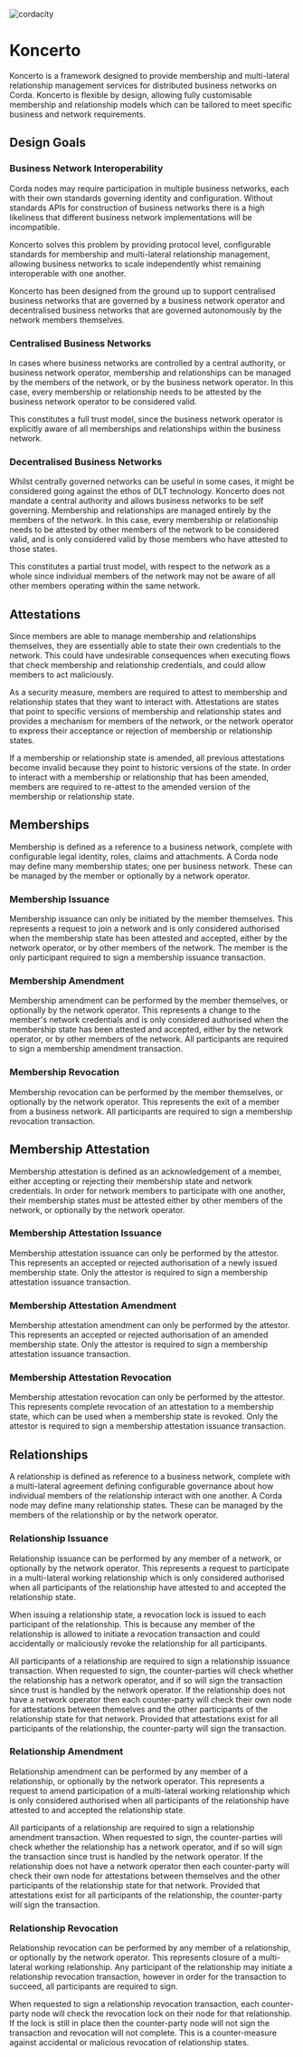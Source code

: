 ![cordacity](https://raw.githubusercontent.com/cordacity/cordacity.github.io/master/content/images/logo/cordacity.png)

# Koncerto

Koncerto is a framework designed to provide membership and multi-lateral relationship management services for distributed business networks on Corda. Koncerto is flexible by design, allowing fully customisable membership and relationship models which can be tailored to meet specific business and network requirements.

## Design Goals

### Business Network Interoperability

Corda nodes may require participation in multiple business networks, each with their own standards governing identity and configuration. Without standards APIs for construction of business networks there is a high likeliness that different business network implementations will be incompatible.

Koncerto solves this problem by providing protocol level, configurable standards for membership and multi-lateral relationship management, allowing business networks to scale independently whist remaining interoperable with one another.

Koncerto has been designed from the ground up to support centralised business networks that are governed by a business network operator and decentralised business networks that are governed  autonomously by the network members themselves.

### Centralised Business Networks

In cases where business networks are controlled by a central authority, or business network operator, membership and relationships can be managed by the members of the network, or by the business network operator. In this case, every membership or relationship needs to be attested by the business network operator to be considered valid.

This constitutes a full trust model, since the business network operator is explicitly aware of all memberships and relationships within the business network.

### Decentralised Business Networks

Whilst centrally governed networks can be useful in some cases, it might be considered going against the ethos of DLT technology. Koncerto does not mandate a central authority and allows business networks to be self governing. Membership and relationships are managed entirely by the members of the network. In this case, every membership or relationship needs to be attested by other members of the network to be considered valid, and is only considered valid by those members who have attested to those states.

This constitutes a partial trust model, with respect to the network as a whole since individual members of the network may not be aware of all other members operating within the same network.

## Attestations

Since members are able to manage membership and relationships themselves, they are essentially able to state their own credentials to the network. This  could have undesirable consequences when executing flows that check membership and relationship credentials, and could allow members to act maliciously.

As a security measure, members are required to attest to membership and relationship states that they want to interact with. Attestations are states that point to specific versions of membership and relationship states and provides a mechanism for members of the network, or the network operator to express their acceptance or rejection of membership or relationship states.

If a membership or relationship state is amended, all previous attestations become invalid because they point to historic versions of the state. In order to interact with a membership or relationship that has been amended, members are required to re-attest to the amended version of the membership or relationship state.

## Memberships

Membership is defined as a reference to a business network, complete with configurable legal identity, roles, claims and attachments. A Corda node may define many membership states; one per business network. These can be managed by the member or optionally by a network operator.

### Membership Issuance

Membership issuance can only be initiated by the member themselves. This represents a request to join a network and is only considered authorised when the membership state has been attested and accepted, either by the network operator, or by other members of the network. The member is the only participant required to sign a membership issuance transaction.

### Membership Amendment

Membership amendment can be performed by the member themselves, or optionally by the network operator. This represents a change to the member's network credentials and is only considered authorised when the membership state has been attested and accepted, either by the network operator, or by other members of the network. All participants are required to sign a membership amendment transaction.

### Membership Revocation

Membership revocation can be performed by the member themselves, or optionally by the network operator. This represents the exit of a member from a business network.  All participants are required to sign a membership revocation transaction.

## Membership Attestation

Membership attestation is defined as an acknowledgement of a member, either accepting or rejecting their membership state and network credentials. In order for network members to participate with one another, their membership states must be attested either by other members of the network, or optionally by the network operator.

### Membership Attestation Issuance

Membership attestation issuance can only be performed by the attestor. This represents an accepted or rejected authorisation of a newly issued membership state. Only the attestor is required to sign a membership attestation issuance transaction.

### Membership Attestation Amendment

Membership attestation amendment can only be performed by the attestor. This represents an accepted or rejected authorisation of an amended membership state. Only the attestor is required to sign a membership attestation issuance transaction.

### Membership Attestation Revocation

Membership attestation revocation can only be performed by the attestor. This represents complete revocation of an attestation to a membership state, which can be used when a membership state is revoked. Only the attestor is required to sign a membership attestation issuance transaction.

## Relationships

A relationship is defined as reference to a business network, complete with a multi-lateral agreement defining configurable governance about how individual members of the relationship interact with one another. A Corda node may define many relationship states. These can be managed by the members of the relationship or by the network operator.

### Relationship Issuance

Relationship issuance can be performed by any member of a network, or optionally by the network operator. This represents a request to participate in a multi-lateral working relationship which is only considered authorised when all participants of the relationship have attested to and accepted the relationship state.

When issuing a relationship state, a revocation lock is issued to each participant of the relationship. This is because any member of the relationship is allowed to initiate a revocation transaction and could accidentally or maliciously revoke the relationship for all participants.

All participants of a relationship are required to sign a relationship issuance transaction. When requested to sign, the counter-parties will check whether the relationship has a network operator, and if so will sign the transaction since trust is handled by the network operator. If the relationship does not have a network operator then each counter-party will check their own node for attestations between themselves and the other participants of the relationship state for that network. Provided that attestations exist for all participants of the relationship, the counter-party will sign the transaction.

### Relationship Amendment

Relationship amendment can be performed by any member of a relationship, or optionally by the network operator. This represents a request to amend participation of a multi-lateral working relationship which is only considered authorised when all participants of the relationship have attested to and accepted the relationship state.

All participants of a relationship are required to sign a relationship amendment transaction. When requested to sign, the counter-parties will check whether the relationship has a network operator, and if so will sign the transaction since trust is handled by the network operator. If the relationship does not have a network operator then each counter-party will check their own node for attestations between themselves and the other participants of the relationship state for that network. Provided that attestations exist for all participants of the relationship, the counter-party will sign the transaction.

### Relationship Revocation

Relationship revocation can be performed by any member of a relationship, or optionally by the network operator. This represents closure of a multi-lateral working relationship. Any participant of the relationship may initiate a relationship revocation transaction, however in order for the transaction to succeed, all participants are required to sign.

When requested to sign a relationship revocation transaction, each counter-party node will check the revocation lock on their node for that relationship. If the lock is still in place then the counter-party node will not sign the transaction and revocation will not complete. This is a counter-measure against accidental or malicious revocation of relationship states.

